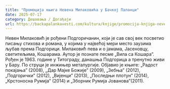 ```yaml
---
title: "Промоција књига Невена Милаковића у Бачкој Паланци"
date: 2025-07-17
category: Дешавања / Догађаји
url: https://backapalankavesti.com/kultura/knjige/promocija-knjiga-nevena-milakovica-u-backoj-palanci/
---
```


Невен Милаковић је рођени Подгоричанин, који је сав свој век посветио писању стихова и романа, у којима у највећој мери место заузима љубав према Подгорици. Милаковић пева и о јамама, Јасеновцу, светитељима, Кошарама. Аутор је познате песме „Вила са Кошара”. Рођен је 1963. године у Титограду, данашња Подгорица а тренутно живи у Бару. По струци је инжињер металургије. Објавио је књиге: „Радост покајања” (2008), „Дар Мајке Божије” (2009), „Зебња” (2012), „Подгорички” (2012), „Вијенци” (2013), „Последњи плотун” (2014), „Крстоносна Румија” (2014) и „Зборник Румија Јованова”(2011).
